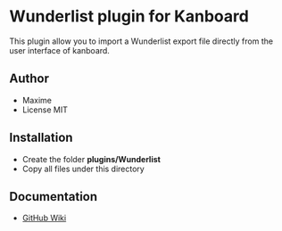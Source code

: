 Wunderlist plugin for Kanboard
===================================

This plugin allow you to import a Wunderlist export file directly from the user interface of kanboard.

Author
------

- Maxime
- License MIT

Installation
------------

- Create the folder **plugins/Wunderlist**
- Copy all files under this directory

Documentation
-------------

- [GitHub Wiki](https://github.com/EpocDotFr/kanboard-wunderlist/wiki)
